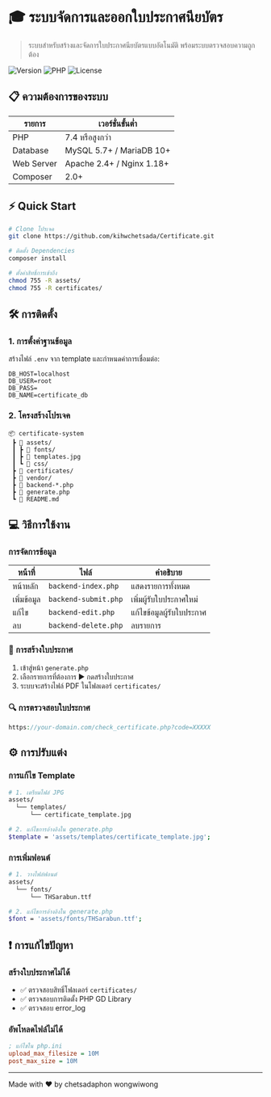 # 🎓 ระบบจัดการและออกใบประกาศนียบัตร

> ระบบสำหรับสร้างและจัดการใบประกาศนียบัตรแบบอัตโนมัติ พร้อมระบบตรวจสอบความถูกต้อง

![Version](https://img.shields.io/badge/version-1.0.0-blue)
![PHP](https://img.shields.io/badge/PHP-7.4+-green)
![License](https://img.shields.io/badge/license-MIT-orange)

## 📋 ความต้องการของระบบ

| รายการ | เวอร์ชั่นขั้นต่ำ |
|--------|----------------|
| PHP | 7.4 หรือสูงกว่า |
| Database | MySQL 5.7+ / MariaDB 10+ |
| Web Server | Apache 2.4+ / Nginx 1.18+ |
| Composer | 2.0+ |

## ⚡ Quick Start

```bash
# Clone โปรเจค
git clone https://github.com/kihwchetsada/Certificate.git

# ติดตั้ง Dependencies
composer install

# ตั้งค่าสิทธิ์การเข้าถึง
chmod 755 -R assets/
chmod 755 -R certificates/
```

## 🛠️ การติดตั้ง

### 1. การตั้งค่าฐานข้อมูล

สร้างไฟล์ `.env` จาก template และกำหนดค่าการเชื่อมต่อ:

```env
DB_HOST=localhost
DB_USER=root
DB_PASS=
DB_NAME=certificate_db
```

### 2. โครงสร้างโปรเจค

```
📦 certificate-system
 ┣ 📂 assets/
 ┃ ┣ 📂 fonts/
 ┃ ┣ 📜 templates.jpg
 ┃ ┗ 📂 css/
 ┣ 📂 certificates/
 ┣ 📂 vendor/
 ┣ 📜 backend-*.php
 ┣ 📜 generate.php
 ┗ 📜 README.md
```

## 💻 วิธีการใช้งาน

### การจัดการข้อมูล

| หน้าที่ | ไฟล์ | คำอธิบาย |
|--------|------|----------|
| หน้าหลัก | `backend-index.php` | แสดงรายการทั้งหมด |
| เพิ่มข้อมูล | `backend-submit.php` | เพิ่มผู้รับใบประกาศใหม่ |
| แก้ไข | `backend-edit.php` | แก้ไขข้อมูลผู้รับใบประกาศ |
| ลบ | `backend-delete.php` | ลบรายการ |

### 🎨 การสร้างใบประกาศ

1. เข้าสู่หน้า `generate.php`
2. เลือกรายการที่ต้องการ ▶️ กดสร้างใบประกาศ
3. ระบบจะสร้างไฟล์ PDF ในโฟลเดอร์ `certificates/`

### 🔍 การตรวจสอบใบประกาศ

```php
https://your-domain.com/check_certificate.php?code=XXXXX
```

## ⚙️ การปรับแต่ง

### การแก้ไข Template

```bash
# 1. เตรียมไฟล์ JPG
assets/
  └── templates/
      └── certificate_template.jpg

# 2. แก้ไขการอ้างอิงใน generate.php
$template = 'assets/templates/certificate_template.jpg';
```

### การเพิ่มฟอนต์

```bash
# 1. วางไฟล์ฟอนต์
assets/
  └── fonts/
      └── THSarabun.ttf

# 2. แก้ไขการอ้างอิงใน generate.php
$font = 'assets/fonts/THSarabun.ttf';
```

## ❗ การแก้ไขปัญหา

### สร้างใบประกาศไม่ได้

- ✅ ตรวจสอบสิทธิ์โฟลเดอร์ `certificates/`
- ✅ ตรวจสอบการติดตั้ง PHP GD Library
- ✅ ตรวจสอบ error_log

### อัพโหลดไฟล์ไม่ได้

```ini
; แก้ไขใน php.ini
upload_max_filesize = 10M
post_max_size = 10M
```


---
Made with ❤️ by chetsadaphon wongwiwong
